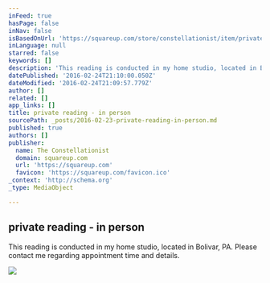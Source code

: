 ```yaml
---
inFeed: true
hasPage: false
inNav: false
isBasedOnUrl: 'https://squareup.com/store/constellationist/item/private-reading-in-person'
inLanguage: null
starred: false
keywords: []
description: 'This reading is conducted in my home studio, located in Bolivar, PA. Please contact me regarding appointment time and details.'
datePublished: '2016-02-24T21:10:00.050Z'
dateModified: '2016-02-24T21:09:57.779Z'
author: []
related: []
app_links: []
title: private reading - in person
sourcePath: _posts/2016-02-23-private-reading-in-person.md
published: true
authors: []
publisher:
  name: The Constellationist
  domain: squareup.com
  url: 'https://squareup.com'
  favicon: 'https://squareup.com/favicon.ico'
_context: 'http://schema.org'
_type: MediaObject

---
```

<article style=""><h1>private reading - in person</h1><p>This reading is conducted in my home studio, located in Bolivar, PA. Please contact me regarding appointment time and details.</p><img src="https://s3-us-west-2.amazonaws.com/the-grid-img/p/bade3ba57174767002a9e9155b412bf3767fdd18.png" /></article>